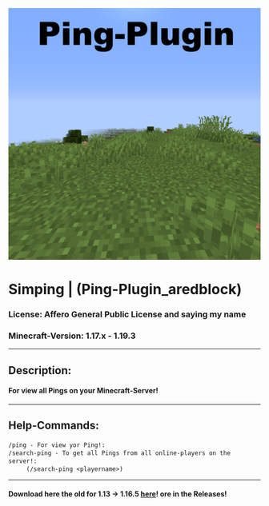 ![Error at loading](Logo.png)
# Simping            |            (Ping-Plugin_aredblock)

### License: Affero General Public License and saying my name
### Minecraft-Version: 1.17.x - 1.19.3

<hr>

## Description:
#### For view all Pings on your Minecraft-Server!

<hr>

## Help-Commands:

````
/ping - For view yor Ping!: 
/search-ping - To get all Pings from all online-players on the server!: 
     (/search-ping <playername>)
````

<hr>

#### Download here the old for 1.13 -> 1.16.5 [here](https://www.mediafire.com/file/ki04in02dhv0ahy/Ping-0.1.jar/file)! ore in the Releases!


